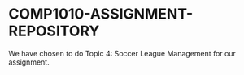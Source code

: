 # COMP1010-ASSIGNMENT-REPOSITORY
We have chosen to do Topic 4: Soccer League Management for our assignment. 